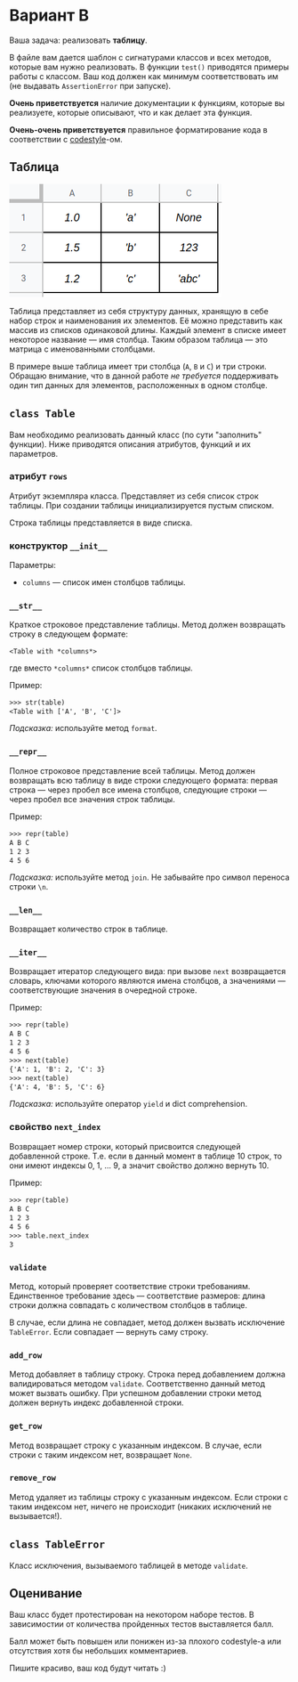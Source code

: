 # Вариант В

Ваша задача: реализовать **таблицу**.

В файле вам дается шаблон с сигнатурами классов и всех методов, которые вам нужно реализовать. В функции `test()` приводятся примеры работы с классом. Ваш код должен как минимум соответствовать им (не выдавать `AssertionError` при запуске).

**Очень приветствуется** наличие документации к функциям, которые вы реализуете, которые описывают, что и как делает эта функция.

**Очень-очень приветствуется** правильное форматирование кода в соответствии с [codestyle](https://www.python.org/dev/peps/pep-0008/)-ом.

## Таблица

![Пример таблицы](../../img/table_example.png)

Таблица представляет из себя структуру данных, хранящую в себе набор строк и наименования их элементов. Её можно представить как массив из списков одинаковой длины. Каждый элемент в списке имеет некоторое название — имя столбца. Таким образом таблица — это матрица с именованными столбцами.

В примере выше таблица имеет три столбца (`A`, `B` и `C`) и три строки. Обращаю внимание, что в данной работе *не требуется* поддерживать один тип данных для элементов, расположенных в одном столбце.

## `class Table`

Вам необходимо реализовать данный класс (по сути "заполнить" функции). Ниже приводятся описания атрибутов, функций и их параметров.

### атрибут `rows`

Атрибут экземпляра класса. Представляет из себя список строк таблицы. При создании таблицы инициализируется пустым списком.

Строка таблицы представляется в виде списка.

### конструктор `__init__`

Параметры:

* `columns` — список имен столбцов таблицы.

### `__str__`

Краткое строковое представление таблицы. Метод должен возвращать строку в следующем формате:

```
<Table with *columns*>
```

где вместо `*columns*` список столбцов таблицы.

Пример:

```
>>> str(table)
<Table with ['A', 'B', 'C']>
```

*Подсказка:* используйте метод `format`.

### `__repr__`

Полное строковое представление всей таблицы. Метод должен возвращать всю таблицу в виде строки следующего формата: первая строка — через пробел все имена столбцов, следующие строки — через пробел все значения строк таблицы.

Пример:

```
>>> repr(table)
A B C
1 2 3
4 5 6
```

*Подсказка:* используйте метод `join`. Не забывайте про символ переноса строки `\n`.

### `__len__`

Возвращает количество строк в таблице.

### `__iter__`

Возвращает итератор следующего вида: при вызове `next` возвращается словарь, ключами которого являются имена столбцов, а значениями — соответствующие значения в очередной строке.

Пример:

```
>>> repr(table)
A B C
1 2 3
4 5 6
>>> next(table)
{'A': 1, 'B': 2, 'C': 3}
>>> next(table)
{'A': 4, 'B': 5, 'C': 6}
```

*Подсказка:* используйте оператор `yield` и dict comprehension.

### свойство `next_index`

Возвращает номер строки, который присвоится следующей добавленной строке. Т.е. если в данный момент в таблице 10 строк, то они имеют индексы 0, 1, ... 9, а значит свойство должно вернуть 10.

Пример:

```
>>> repr(table)
A B C
1 2 3
4 5 6
>>> table.next_index
3
```

### `validate`

Метод, который проверяет соответствие строки требованиям. Единственное требование здесь — соответствие размеров: длина строки должна совпадать с количеством столбцов в таблице.

В случае, если длина не совпадает, метод должен вызвать исключение `TableError`. Если совпадает — вернуть саму строку.

### `add_row`

Метод добавляет в таблицу строку. Строка перед добавлением должна валидироваться методом `validate`. Соответственно данный метод может вызвать ошибку. При успешном добавлении строки метод должен вернуть индекс добавленной строки.

### `get_row`

Метод возвращает строку с указанным индексом. В случае, если строки с таким индексом нет, возвращает `None`.

### `remove_row`

Метод удаляет из таблицы строку с указанным индексом. Если строки с таким индексом нет, ничего не происходит (никаких исключений не вызывается!).

## `class TableError`

Класс исключения, вызываемого таблицей в методе `validate`.

## Оценивание

Ваш класс будет протестирован на некотором наборе тестов. В зависимостии от количества пройденных тестов выставляется балл.

Балл может быть повышен или понижен из-за плохого codestyle-а или отсутствия хотя бы небольших комментариев.

Пишите красиво, ваш код будут читать :)
